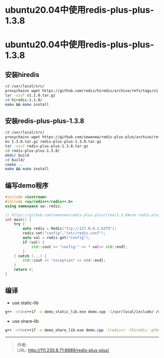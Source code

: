 # ubuntu20.04中使用redis-plus-plus-1.3.8


<!--more-->
# ubuntu20.04中使用redis-plus-plus-1.3.8
## 安装hiredis
```bash
cd /usr/local/src/
proxychains wget https://github.com/redis/hiredis/archive/refs/tags/v1.1.0.tar.gz
tar -xzvf v1.1.0.tar.gz
cd hiredis-1.1.0/
make && make install
```

## 安装redis-plus-plus-1.3.8
```bash
cd /usr/local/src/
proxychains wget https://github.com/sewenew/redis-plus-plus/archive/refs/tags/1.3.8.tar.gz
mv 1.3.8.tar.gz redis-plus-plus-1.3.8.tar.gz
tar -xzvf redis-plus-plus-1.3.8.tar.gz
cd redis-plus-plus-1.3.8/
mkdir build
cd build/
cmake ..
make && make install
```

## 编写demo程序
```c++
#include <iostream>
#include <sw/redis++/redis++.h>
using namespace sw::redis;

// https://github.com/sewenew/redis-plus-plus/tree/1.3.8#use-redis-plus-plus-in-your-project
int main() {
    try {
        auto redis = Redis("tcp://127.0.0.1:6379");
        redis.set("config","/etc/redis.conf");
        auto val = redis.get("config");
        if (val) {
            std::cout << "config:" << * val<< std::endl;
        }
    } catch (...) {
        std::cout << "exception" << std::endl;
    }
    return 0;
}
```

## 编译
- use static-lib
```bash
g++ -std=c++17 -o demo_static_lib.exe demo.cpp -I/usr/local/include/ /usr/local/lib/libredis++.a /usr/local/lib/libhiredis.a -pthread
```

- use share-lib
```bash
g++ -std=c++17 -o demo_share_lib.exe demo.cpp -lredis++ -lhiredis -pthread
```


---

> 作者:   
> URL: http://111.230.8.71:8889/redis-plus-plus/  


